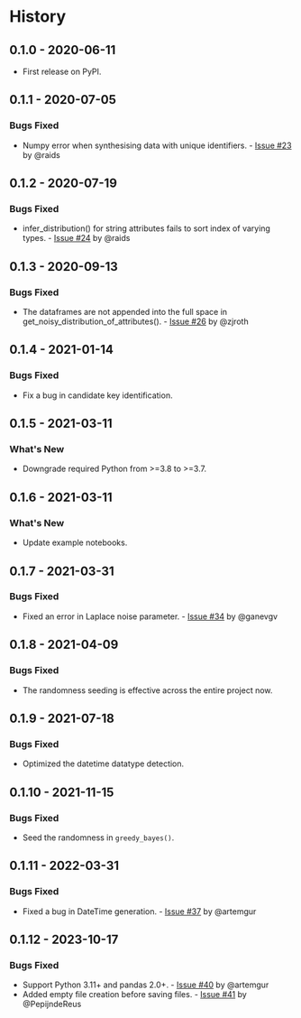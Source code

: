# History

## 0.1.0 - 2020-06-11

* First release on PyPI.

## 0.1.1 - 2020-07-05

### Bugs Fixed

* Numpy error when synthesising data with unique identifiers. - [Issue #23](https://github.com/DataResponsibly/DataSynthesizer/issues/23) by @raids

## 0.1.2 - 2020-07-19

### Bugs Fixed

* infer_distribution() for string attributes fails to sort index of varying types. - [Issue #24](https://github.com/DataResponsibly/DataSynthesizer/issues/24) by @raids

## 0.1.3 - 2020-09-13

### Bugs Fixed

* The dataframes are not appended into the full space in get_noisy_distribution_of_attributes(). - [Issue #26](https://github.com/DataResponsibly/DataSynthesizer/issues/26) by @zjroth

## 0.1.4 - 2021-01-14

### Bugs Fixed

* Fix a bug in candidate key identification.

## 0.1.5 - 2021-03-11

### What's New

* Downgrade required Python from >=3.8 to >=3.7.

## 0.1.6 - 2021-03-11

### What's New

* Update example notebooks.

## 0.1.7 - 2021-03-31

### Bugs Fixed

* Fixed an error in Laplace noise parameter. - [Issue #34](https://github.com/DataResponsibly/DataSynthesizer/issues/34) by @ganevgv

## 0.1.8 - 2021-04-09

### Bugs Fixed

* The randomness seeding is effective across the entire project now.

## 0.1.9 - 2021-07-18

### Bugs Fixed

* Optimized the datetime datatype detection.

## 0.1.10 - 2021-11-15

### Bugs Fixed

* Seed the randomness in `greedy_bayes()`.

## 0.1.11 - 2022-03-31

### Bugs Fixed

* Fixed a bug in DateTime generation. - [Issue #37](https://github.com/DataResponsibly/DataSynthesizer/issues/37) by @artemgur

## 0.1.12 - 2023-10-17

### Bugs Fixed

* Support Python 3.11+ and pandas 2.0+. - [Issue #40](https://github.com/DataResponsibly/DataSynthesizer/issues/41) by @artemgur
* Added empty file creation before saving files. - [Issue #41](https://github.com/DataResponsibly/DataSynthesizer/issues/41) by @PepijndeReus